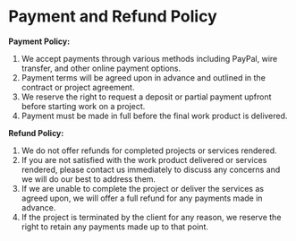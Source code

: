 # Payment and Refund Policy

**Payment Policy:**

1. We accept payments through various methods including PayPal, wire transfer, and other online payment options.
2. Payment terms will be agreed upon in advance and outlined in the contract or project agreement.
3. We reserve the right to request a deposit or partial payment upfront before starting work on a project.
4. Payment must be made in full before the final work product is delivered.

**Refund Policy:**

1. We do not offer refunds for completed projects or services rendered.
2. If you are not satisfied with the work product delivered or services rendered, please contact us immediately to discuss any concerns and we will do our best to address them.
3. If we are unable to complete the project or deliver the services as agreed upon, we will offer a full refund for any payments made in advance.
4. If the project is terminated by the client for any reason, we reserve the right to retain any payments made up to that point.
